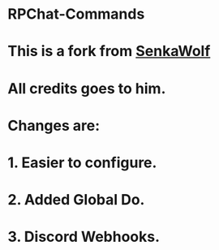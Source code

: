 # RPChat-Commands
# This is a fork from [SenkaWolf](https://github.com/SenkaWolf/FiveM_Standalone-RP-Chat-Command-Basic-Pack)
# All credits goes to him.
# Changes are:
# 1. Easier to configure.
# 2. Added Global Do.
# 3. Discord Webhooks.
